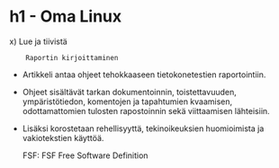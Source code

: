 # h1 - Oma Linux

x) Lue ja tiivistä

        Raportin kirjoittaminen
- Artikkeli antaa ohjeet tehokkaaseen tietokonetestien raportointiin.
- Ohjeet sisältävät tarkan dokumentoinnin, toistettavuuden, ympäristötiedon, komentojen ja tapahtumien kvaamisen, odottamattomien tulosten rapostoinnin sekä viittaamisen lähteisiin.
- Lisäksi korostetaan rehellisyyttä, tekinoikeuksien huomioimista ja vakiotekstien käyttöä.

    FSF: FSF Free Software Definition

  
